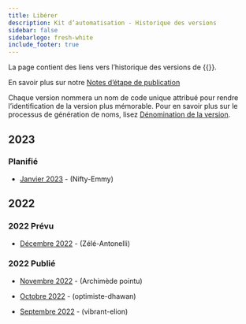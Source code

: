 ```yaml
---
title: Libérer
description: Kit d’automatisation - Historique des versions
sidebar: false
sidebarlogo: fresh-white
include_footer: true
---
```

La page contient des liens vers l’historique des versions de {{<product-name>}}.

En savoir plus sur notre [Notes d’étape de publication](/fr/releases/milestones)

Chaque version nommera un nom de code unique attribué pour rendre l’identification de la version plus mémorable. Pour en savoir plus sur le processus de génération de noms, lisez [Dénomination de la version](/fr/releases/naming).

## 2023

### Planifié

- [Janvier 2023](/fr/releases/january-2023) - (Nifty-Emmy)

## 2022

### 2022 Prévu

- [Décembre 2022](/fr/releases/december-2022) - (Zélé-Antonelli)

### 2022 Publié

- [Novembre 2022](/fr/releases/november-2022) - (Archimède pointu)

- [Octobre 2022](/fr/releases/october-2022) - (optimiste-dhawan)

- [Septembre 2022](/fr/releases/september-2022) - (vibrant-elion)
